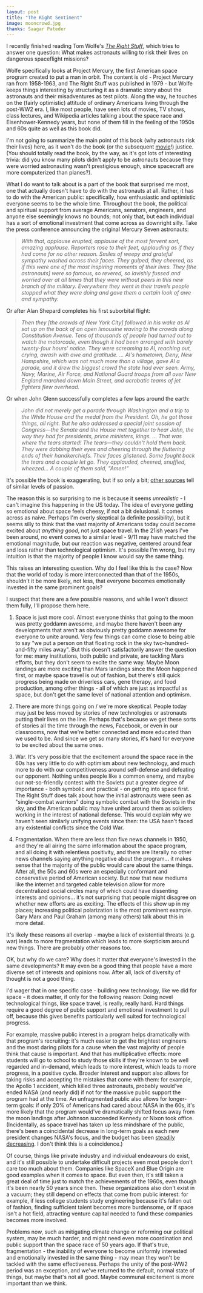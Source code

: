 ```yaml
---
layout: post
title: "The Right Sentiment"
image: mooncrowd.jpg
thanks: Saagar Pateder
---
```


I recently finished reading Tom Wolfe's *[The Right Stuff](https://www.amazon.com/Right-Stuff-Tom-Wolfe/dp/0312427565)*, which tries to answer one question: What makes astronauts willing to risk their lives on dangerous spaceflight missions?

Wolfe specifically looks at Project Mercury, the first American space program created to put a man in orbit. The content is old - Project Mercury ran from 1958-1963, and The Right Stuff was published in 1979 - but Wolfe keeps things interesting by structuring it as a dramatic story about the astronauts and their misadventures as test pilots. Along the way, he touches on the (fairly optimistic) attitude of ordinary Americans living through the post-WW2 era. I, like most people, have seen lots of movies, TV shows, class lectures, and Wikipedia articles talking about the space race and Eisenhower-Kennedy years, but none of them fill in the feeling of the 1950s and 60s quite as well as this book did.

I'm not going to summarize the main point of this book (why astronauts risk their lives) here, as it won't do the book (or the subsequent [movie](https://www.rottentomatoes.com/m/right_stuff)!) justice. (You should totally read the book, by the way, as it's got lots of interesting trivia: did you know many pilots didn't apply to be astronauts because they were worried astronauting wasn't prestigious enough, since spacecraft are more computerized than planes?).

What I do want to talk about is a part of the book that surprised me most, one that actually doesn't have to do with the astronauts at all. Rather, it has to do with the American public: specifically, how enthusiastic and optimistic everyone seems to be the whole time. Throughout the book, the political and spiritual support from average Americans, senators, engineers, and anyone else seemingly knows no bounds; not only that, but each individual has a sort of emotional investment that come across as downright silly. Take the press conference announcing the original Mercury Seven astronauts:

> *With that, applause erupted, applause of the most fervent sort, amazing applause. Reporters rose to their feet, applauding as if they had come for no other reason. Smiles of weepy and grateful sympathy washed across their faces. They gulped, they cheered, as if this were one of the most inspiring moments of their lives.
> They [the astronauts] were so famous, so revered, so lavishly fussed and worried over at all times that they were without peers in this new branch of the military. Everywhere they went in their travels people stopped what they were doing and gave them a certain look of awe and sympathy.*

Or after Alan Shepard completes his first suborbital flight:

> *Then they [the crowds of New York City] followed in his wake as Al sat up on the back of an open limousine waving to the crowds along Constitution Avenue. Tens of thousands of people had turned out to watch the motorcade, even though it had been arranged with barely twenty-four hours' notice. They were screaming to Al, reaching out, crying, awash with awe and gratitude. ... Al's hometown, Deny, New Hampshire, which was not much more than a village, gave Al a parade, and it drew the biggest crowd the state had ever seen. Army, Navy, Marine, Air Force, and National Guard troops from all over New England marched down Main Street, and acrobatic teams of jet fighters flew overhead.*

Or when John Glenn successfully completes a few laps around the earth:

> *John did not merely get a parade through Washington and a trip to the White House and the medal from the President. Oh, he got those things, all right. But he also addressed a special joint session of Congress—the Senate and the House met together to hear John, the way they had for presidents, prime ministers, kings. ... That was where the tears started! The tears—they couldn't hold them back. They were dabbing their eyes and cheering through the fluttering ends of their handkerchiefs. Their faces glistened. Some fought back the tears and a couple let go. They applauded, cheered, snuffled, wheezed… A couple of them said, "Amen!"*

It's possible the book is exaggerating, but if so only a bit; [other sources](https://history.nasa.gov/Remembering_Space_Age_B.pdf) tell of similar levels of passion. 

The reason this is so surprising to me is because it seems *unrealistic* - I can't imagine this happening in the US today. The idea of everyone getting so emotional about space feels cheesy, if not a bit delusional. It comes across as naive. Perhaps I'm overly skeptical (a definite possibility), but it seems silly to think that the vast majority of Americans today could become excited about *anything good*, not just space travel. In the 21ish years I've been around, no event comes to a similar level - 9/11 may have matched the emotional magnitude, but our reaction was negative, centered around fear and loss rather than technological optimism. It's possible I'm wrong, but my intuition is that the majority of people I know would say the same thing.

This raises an interesting question. Why do I feel like this is the case? Now that the world of today is more interconnected than that of the 1950s, shouldn't it be more likely, not less, that everyone becomes emotionally invested in the same prominent goals?

I suspect that there are a few possible reasons, and while I won't dissect them fully, I'll propose them here.

1. Space is just more cool. Almost everyone thinks that going to the moon was pretty goddamn awesome, and maybe there haven't been any developments that aren't as obviously pretty goddamn awesome for everyone to unite around. Very few things can come close to being able to say "we put a person on that floating rock in the sky two-hundred-and-fifty miles away". But this doesn't satisfactorily answer the question for me: many institutions, both public and private, are tackling Mars efforts, but they don't seem to excite the same way. Maybe Moon landings are more exciting than Mars landings since the Moon happened first, or maybe space travel is out of fashion, but there's still quick progress being made on driverless cars, gene therapy, and food production, among other things - all of which are just as impactful as space, but don't get the same level of national attention and optimism.

2. There are more things going on / we're more skeptical. People today may just be less moved by stories of new technologies or astronauts putting their lives on the line. Perhaps that's because we get these sorts of stories all the time through the news, Facebook, or even in our classrooms, now that we're better connected and more educated than we used to be. And since we get so many stories, it's hard for everyone to be excited about the same ones.

3. War. It's very possible that the excitement around the space race in the 60s has very little to do with optimism about new technology, and much more to do with our competitiveness around self-defense and defeating our opponent. Nothing unites people like a common enemy, and maybe our not-so-friendly contest with the Soviets put a greater degree of importance - both symbolic and practical - on getting into space first. The Right Stuff does talk about how the initial astronauts were seen as "single-combat warriors" doing symbolic combat with the Soviets in the sky, and the American public may have united around them as soldiers working in the interest of national defense. This would explain why we haven't seen similarly unifying events since then: the USA hasn't faced any existential conflicts since the Cold War.

4. Fragmentation. When there are less than five news channels in 1950, and they're all airing the same information about the space program, and all doing it with relentless positivity, and there are literally no other news channels saying anything negative about the program... it makes sense that the majority of the public would care about the same things. After all, the 50s and 60s were an especially conformant and conservative period of American society. But now that new mediums like the internet and targeted cable television allow for more decentralized social circles many of which could have dissenting interests and opinions... it's not surprising that people might disagree on whether new efforts are as exciting. The effects of this show up in my places; increasing political polarization is the most prominent example. Gary Marx and Paul Graham (among many others) talk about this in more detail.

It's likely these reasons all overlap - maybe a lack of existential threats (e.g. war) leads to more fragmentation which leads to more skepticism around new things. There are probably other reasons too.

OK, but why do we care? Why does it matter that everyone's invested in the same developments? It may even be a good thing that people have a more diverse set of interests and opinions now. After all, lack of diversity of thought is not a good thing.

I'd wager that in one specific case - building new technology, like we did for space - it does matter, if only for the following reason: Doing novel technological things, like space travel, is really, really hard. Hard things require a good degree of public support and emotional investment to pull off, because this gives benefits particularly well suited for technological progress.

For example, massive public interest in a program helps dramatically with that program's recruiting: it's much easier to get the brightest engineers and the most daring pilots for a cause when the vast majority of people think that cause is important. And that has multiplicative effects: more students will go to school to study those skills if they're known to be well regarded and in-demand, which leads to more interest, which leads to more progress, in a positive cycle. Broader interest and support also allows for taking risks and accepting the mistakes that come with them: for example, the Apollo 1 accident, which killed three astronauts, probably would've ended NASA (and nearly did) if not for the massive public support the program had at the time. An unfragmented public also allows for longer-term goals: if only 20% of Americans had cared about NASA in the 60s, it's more likely that the program would've dramatically shifted focus away from the moon landings after Johnson succeeded Kennedy or Nixon took office. (Incidentally, as space travel has taken up less mindshare of the public, there's been a coincidental decrease in long-term goals as each new president changes NASA's focus, and the budget has been [steadily decreasing](https://en.wikipedia.org/wiki/Budget_of_NASA). I don't think this is a coincidence.)

Of course, things like private industry and individual endeavours do exist, and it's still possible to undertake difficult projects even most people don't care too much about them. Companies like SpaceX and Blue Origin are good examples when it comes to space. But even then, it's still taken a great deal of time just to match the achievements of the 1960s, even though it's been nearly 50 years since then. These organizations also don't exist in a vacuum; they still depend on effects that come from public interest: for example, if less college students study engineering because it's fallen out of fashion, finding sufficient talent becomes more burdensome, or if space isn't a hot field, attracting venture capital needed to fund these companies becomes more involved.

Problems now, such as mitigating climate change or reforming our political system, may be much harder, and might need even more coordination and public support than the space race of 50 years ago. If that's true, fragmentation - the inability of everyone to become uniformly interested and emotionally invested in the same thing - may mean they won't be tackled with the same effectiveness. Perhaps the unity of the post-WW2 period was an exception, and we've returned to the default, normal state of things, but maybe that's not all good. Maybe communal excitement is more important than we think.